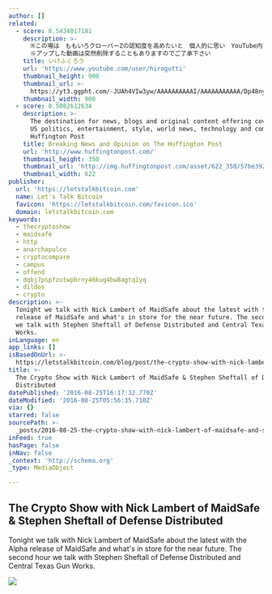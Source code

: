 ```yaml
---
author: []
related:
  - score: 0.5434017181
    description: >-
      ※この場は　ももいろクローバーZの認知度を高めたいと　個人的に思い　YouTube内で制作してるチャンネルであることをご了承下さい
      ※アップした動画は突然削除することもありますのでご了承下さい
    title: いけふくろう
    url: 'https://www.youtube.com/user/hirogutti'
    thumbnail_height: 900
    thumbnail_url: >-
      https://yt3.ggpht.com/-JUAh4VIw3yw/AAAAAAAAAAI/AAAAAAAAAAA/Dp48nyc1uOg/s900-c-k-no-mo-rj-c0xffffff/photo.jpg
    thumbnail_width: 900
  - score: 0.5082612634
    description: >-
      The destination for news, blogs and original content offering coverage of
      US politics, entertainment, style, world news, technology and comedy -
      Huffington Post
    title: Breaking News and Opinion on The Huffington Post
    url: 'http://www.huffingtonpost.com/'
    thumbnail_height: 350
    thumbnail_url: 'http://img.huffingtonpost.com/asset/622_350/57be392b1600003503bfe425.jpeg'
    thumbnail_width: 622
publisher:
  url: 'https://letstalkbitcoin.com'
  name: Let's Talk Bitcoin
  favicon: 'https://letstalkbitcoin.com/favicon.ico'
  domain: letstalkbitcoin.com
keywords:
  - thecryptoshow
  - maidsafe
  - http
  - anarchapulco
  - cryptocompare
  - campus
  - offend
  - dqbj7pspfzutwpbrny46kug4bw8agtq1yq
  - dildos
  - crypto
description: >-
  Tonight we talk with Nick Lambert of MaidSafe about the latest with the Alpha
  release of MaidSafe and what's in store for the near future. The second hour
  we talk with Stephen Sheftall of Defense Distributed and Central Texas Gun
  Works.
inLanguage: en
app_links: []
isBasedOnUrl: >-
  https://letstalkbitcoin.com/blog/post/the-crypto-show-with-nick-lambert-of-maidsafe-stephen-sheftall-of-defense-distributed
title: >-
  The Crypto Show with Nick Lambert of MaidSafe & Stephen Sheftall of Defense
  Distributed
datePublished: '2016-08-25T16:17:32.770Z'
dateModified: '2016-08-25T05:56:35.710Z'
via: {}
starred: false
sourcePath: >-
  _posts/2016-08-25-the-crypto-show-with-nick-lambert-of-maidsafe-and-stephen-shef.md
inFeed: true
hasPage: false
inNav: false
_context: 'http://schema.org'
_type: MediaObject

---
```

<article style=""><h1>The Crypto Show with Nick Lambert of MaidSafe &amp; Stephen Sheftall of Defense Distributed</h1><p>Tonight we talk with Nick Lambert of MaidSafe about the latest with the Alpha release of MaidSafe and what's in store for the near future. The second hour we talk with Stephen Sheftall of Defense Distributed and Central Texas Gun Works.</p><img src="https://letstalkbitcoin.com/files/blogs/1901-709c6a67f3439f987f8c8295359673d2132a0ce26692ba29c25c409959c13f6c.jpg" /></article>